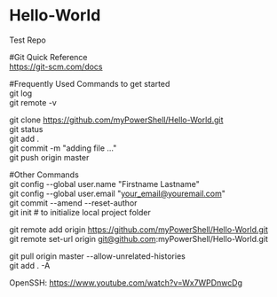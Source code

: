 # Hello-World
Test Repo

#Git Quick Reference <br />
https://git-scm.com/docs <br />



#Frequently Used Commands to get started <br />
git log <br />
git remote -v <br />

git clone https://github.com/myPowerShell/Hello-World.git <br />
git status <br />
git add . <br />
git commit -m "adding file ..." <br />
git push origin master <br />


#Other Commands <br />
git config --global user.name "Firstname Lastname" <br />
git config --global user.email "your_email@youremail.com" <br />
git commit --amend --reset-author <br />
git init # to initialize local project folder <br />

git remote add origin https://github.com/myPowerShell/Hello-World.git <br />
git remote set-url origin git@github.com:myPowerShell/Hello-World.git <br />

git pull origin master  --allow-unrelated-histories <br />
git add . -A <br />

OpenSSH:
https://www.youtube.com/watch?v=Wx7WPDnwcDg



